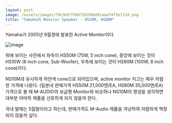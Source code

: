 ```yaml
---
layout: post
image: /assets/images/f8c9d57f08f2b59bb891aaef4f5ef13d.png
title: "Yamaha의 Monitor Speaker - HS50M, HS80M"
---
```


Yamaha가 2005년 9월경에 발표한 Active Monitor이다.

![image](/assets/images/f8c9d57f08f2b59bb891aaef4f5ef13d.png)

위에 보이는 사진에서 좌측이 HS50M (75W, 5 inch cone), 중앙에 보이는 것이 HS10W (8 inch cone, Sub-Woofer), 우측에 보이는 것이 HS80M (100W, 8 inch cone)이다.

NS10M과 유사하게 하얀색 cone으로 되어있으며, active monitor 치고는 매우 저렴한 가격에 나왔다. (일본내 판매가격 HS50M 21,000엔/EA, HS80M 35,000엔/EA) 가격으로 볼 때 M-AUDIO의 보급형 Monitor와 비슷하나 NS10M의 명성을 생각하면 대부분 야마하 제품을 선호하게 되지 않을까 한다.

국내 발매는 5월말이라고 하는데, 판매가격도 M-Audio 제품을 겨냥하여 저렴하게 책정되지 않을까 싶다.

